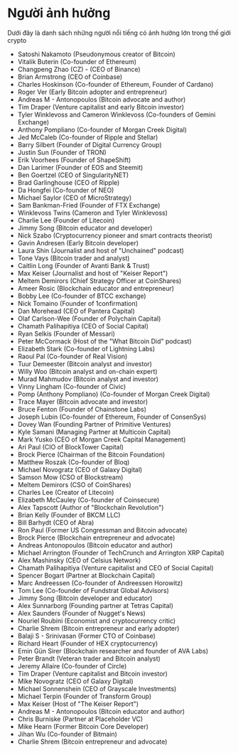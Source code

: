 # Người ảnh hưởng

Dưới đây là danh sách những người nổi tiếng có ảnh hưởng lớn trong thế giới crypto

   - Satoshi Nakamoto (Pseudonymous creator of Bitcoin)
   - Vitalik Buterin (Co-founder of Ethereum)
   - Changpeng Zhao (CZ) - (CEO of Binance)
   - Brian Armstrong (CEO of Coinbase)
   - Charles Hoskinson (Co-founder of Ethereum, Founder of Cardano)
   - Roger Ver (Early Bitcoin adopter and entrepreneur)
   - Andreas M   - Antonopoulos (Bitcoin advocate and author)
   - Tim Draper (Venture capitalist and early Bitcoin investor)
   - Tyler Winklevoss and Cameron Winklevoss (Co-founders of Gemini Exchange)
   - Anthony Pompliano (Co-founder of Morgan Creek Digital)
   - Jed McCaleb (Co-founder of Ripple and Stellar)
   - Barry Silbert (Founder of Digital Currency Group)
   - Justin Sun (Founder of TRON)
   - Erik Voorhees (Founder of ShapeShift)
   - Dan Larimer (Founder of EOS and Steemit)
   - Ben Goertzel (CEO of SingularityNET)
   - Brad Garlinghouse (CEO of Ripple)
   - Da Hongfei (Co-founder of NEO)
   - Michael Saylor (CEO of MicroStrategy)
   - Sam Bankman-Fried (Founder of FTX Exchange)
   - Winklevoss Twins (Cameron and Tyler Winklevoss)
   - Charlie Lee (Founder of Litecoin)
   - Jimmy Song (Bitcoin educator and developer)
   - Nick Szabo (Cryptocurrency pioneer and smart contracts theorist)
   - Gavin Andresen (Early Bitcoin developer)
   - Laura Shin (Journalist and host of "Unchained" podcast)
   - Tone Vays (Bitcoin trader and analyst)
   - Caitlin Long (Founder of Avanti Bank & Trust)
   - Max Keiser (Journalist and host of "Keiser Report")
   - Meltem Demirors (Chief Strategy Officer at CoinShares)
   - Ameer Rosic (Blockchain educator and entrepreneur)
   - Bobby Lee (Co-founder of BTCC exchange)
   - Nick Tomaino (Founder of 1confirmation)
   - Dan Morehead (CEO of Pantera Capital)
   - Olaf Carlson-Wee (Founder of Polychain Capital)
   - Chamath Palihapitiya (CEO of Social Capital)
   - Ryan Selkis (Founder of Messari)
   - Peter McCormack (Host of the "What Bitcoin Did" podcast)
   - Elizabeth Stark (Co-founder of Lightning Labs)
   - Raoul Pal (Co-founder of Real Vision)
   - Tuur Demeester (Bitcoin analyst and investor)
   - Willy Woo (Bitcoin analyst and on-chain expert)
   - Murad Mahmudov (Bitcoin analyst and investor)
   - Vinny Lingham (Co-founder of Civic)
   - Pomp (Anthony Pompliano) (Co-founder of Morgan Creek Digital)
   - Trace Mayer (Bitcoin advocate and investor)
   - Bruce Fenton (Founder of Chainstone Labs)
   - Joseph Lubin (Co-founder of Ethereum, Founder of ConsenSys)
   - Dovey Wan (Founding Partner of Primitive Ventures)
   - Kyle Samani (Managing Partner at Multicoin Capital)
   - Mark Yusko (CEO of Morgan Creek Capital Management)
   - Ari Paul (CIO of BlockTower Capital)
   - Brock Pierce (Chairman of the Bitcoin Foundation)
   - Matthew Roszak (Co-founder of Bloq)
   - Michael Novogratz (CEO of Galaxy Digital)
   - Samson Mow (CSO of Blockstream)
   - Meltem Demirors (CSO of CoinShares)
   - Charles Lee (Creator of Litecoin)
   - Elizabeth McCauley (Co-founder of Coinsecure)
   - Alex Tapscott (Author of "Blockchain Revolution")
   - Brian Kelly (Founder of BKCM LLC)
   - Bill Barhydt (CEO of Abra)
   - Ron Paul (Former US Congressman and Bitcoin advocate)
   - Brock Pierce (Blockchain entrepreneur and advocate)
   - Andreas Antonopoulos (Bitcoin educator and author)
   - Michael Arrington (Founder of TechCrunch and Arrington XRP Capital)
   - Alex Mashinsky (CEO of Celsius Network)
   - Chamath Palihapitiya (Venture capitalist and CEO of Social Capital)
   - Spencer Bogart (Partner at Blockchain Capital)
   - Marc Andreessen (Co-founder of Andreessen Horowitz)
   - Tom Lee (Co-founder of Fundstrat Global Advisors)
   - Jimmy Song (Bitcoin developer and educator)
   - Alex Sunnarborg (Founding partner at Tetras Capital)
   - Alex Saunders (Founder of Nugget's News)
   - Nouriel Roubini (Economist and cryptocurrency critic)
   - Charlie Shrem (Bitcoin entrepreneur and early adopter)
   - Balaji S   - Srinivasan (Former CTO of Coinbase)
   - Richard Heart (Founder of HEX cryptocurrency)
   - Emin Gün Sirer (Blockchain researcher and founder of AVA Labs)
   - Peter Brandt (Veteran trader and Bitcoin analyst)
   - Jeremy Allaire (Co-founder of Circle)
   - Tim Draper (Venture capitalist and Bitcoin investor)
   - Mike Novogratz (CEO of Galaxy Digital)
   - Michael Sonnenshein (CEO of Grayscale Investments)
   - Michael Terpin (Founder of Transform Group)
   - Max Keiser (Host of "The Keiser Report")
   - Andreas M   - Antonopoulos (Bitcoin educator and author)
   - Chris Burniske (Partner at Placeholder VC)
   - Mike Hearn (Former Bitcoin Core Developer)
   - Jihan Wu (Co-founder of Bitmain)
   - Charlie Shrem (Bitcoin entrepreneur and advocate)